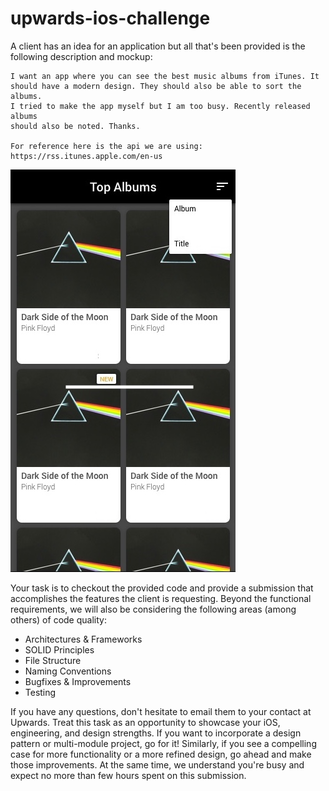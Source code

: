 # upwards-ios-challenge

A client has an idea for an application but all that's been provided is the following description and mockup:

```
I want an app where you can see the best music albums from iTunes. It 
should have a modern design. They should also be able to sort the albums.
I tried to make the app myself but I am too busy. Recently released albums 
should also be noted. Thanks.

For reference here is the api we are using: https://rss.itunes.apple.com/en-us
```
![](./docs/mockup.jpeg)

Your task is to checkout the provided code and provide a submission that accomplishes the features the client is requesting. Beyond the functional requirements, we will also be considering the following areas (among others) of code quality:

- Architectures & Frameworks
- SOLID Principles
- File Structure
- Naming Conventions
- Bugfixes & Improvements
- Testing

If you have any questions, don't hesitate to email them to your contact at Upwards. Treat this task as an opportunity to showcase your iOS, engineering, and design strengths. If you want to incorporate a design pattern or multi-module project, go for it! Similarly, if you see a compelling case for more functionality or a more refined design, go ahead and make those improvements. At the same time, we understand you're busy and expect no more than few hours spent on this submission.

